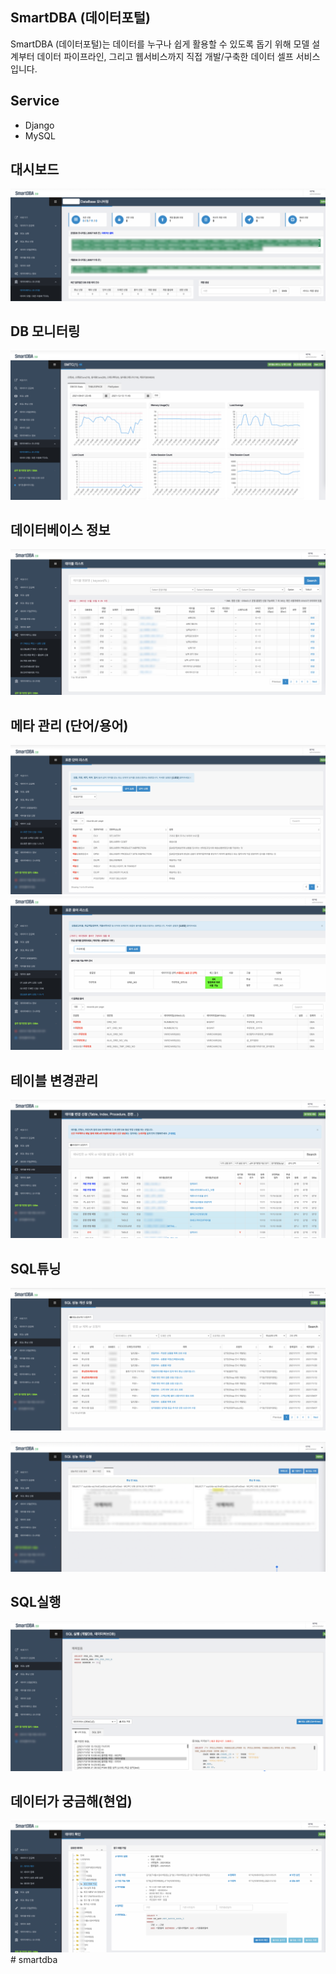 ## SmartDBA (데이터포털) 
SmartDBA (데이터포털)는 데이터를  누구나 쉽게 활용할 수 있도록 돕기 위해 모델 설계부터 데이터 파이프라인, 그리고 웹서비스까지 직접 개발/구축한 데이터 셀프 서비스입니다.

## Service
- Django
- MySQL

## 대시보드
![](img/2024-02-23-19-37-49.png)

## DB 모니터링
![](img/2024-02-23-19-38-40.png)

## 데이터베이스 정보
![](img/2024-02-23-19-39-14.png)

## 메타 관리 (단어/용어)
![](img/2024-02-23-19-39-38.png)
![](img/2024-02-23-19-40-00.png)

## 테이블 변경관리
![](img/2024-02-23-19-40-40.png)

## SQL튜닝 
![](img/2024-02-23-19-41-24.png)

![](img/2024-02-23-19-41-52.png)

## SQL실행
![](img/2024-02-23-19-42-21.png)

## 데이터가 궁금해(현업)
![](img/2024-02-23-19-42-59.png)# smartdba
